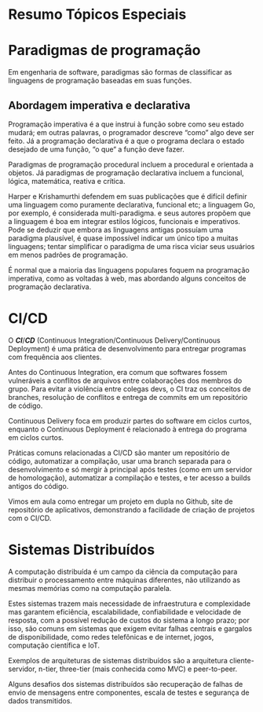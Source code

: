 # Resumo Tópicos Especiais

# Paradigmas de programação

Em engenharia de software, paradigmas são formas de classificar as linguagens de programação baseadas em suas funções.

## Abordagem imperativa e declarativa

Programação imperativa é a que instrui à função sobre como seu estado mudará; em outras palavras, o programador descreve “como” algo deve ser feito. Já a programação declarativa é a que o programa declara o estado desejado de uma função, “o que“ a função deve fazer.

Paradigmas de programação procedural incluem a procedural e orientada a objetos. Já paradigmas de programação declarativa incluem a funcional, lógica, matemática, reativa e crítica.

Harper e Krishamurthi defendem em suas publicações que é difícil definir uma linguagem como puramente declarativa, funcional etc; a linguagem Go, por exemplo, é considerada multi-paradigma. e seus autores propõem que a linguagem é boa em integrar estilos lógicos, funcionais e imperativos. Pode se deduzir que embora as linguagens antigas possuíam uma paradigma plausível, é quase impossível indicar um único tipo a muitas linguagens; tentar simplificar o paradigma de uma risca viciar seus usuários em menos padrões de programação.

É normal que a maioria das linguagens populares foquem na programação imperativa, como as voltadas à web, mas abordando alguns conceitos de programação declarativa.

# CI/CD

O ***CI***/***CD*** (Continuous Integration/Continuous Delivery/Continuous Deployment) é uma prática de desenvolvimento para entregar programas com frequência aos clientes.

Antes do Continuous Integration, era comum que softwares fossem vulneráveis a conflitos de arquivos entre colaborações dos membros do grupo. Para evitar a violência entre colegas devs, o CI traz os conceitos de branches, resolução de conflitos e entrega de commits em um repositório de código.

Continuous Delivery foca em produzir partes do software em ciclos curtos, enquanto o Continuous Deployment é relacionado à entrega do programa em ciclos curtos.

Práticas comuns relacionadas a CI/CD são manter um repositório de código, automatizar a compilação, usar uma branch separada para o desenvolvimento e só mergir à principal após testes (como em um servidor de homologação), automatizar a compilação e testes, e ter acesso a builds antigos do código.

Vimos em aula como entregar um projeto em dupla no Github, site de repositório de aplicativos, demonstrando a facilidade de criação de projetos com o CI/CD.

# Sistemas Distribuídos

A computação distribuída é um campo da ciência da computação para distribuir o processamento entre máquinas diferentes, não utilizando as mesmas memórias como na computação paralela.

Estes sistemas trazem mais necessidade de infraestrutura e complexidade mas garantem eficiência, escalabilidade, confiabilidade e velocidade de resposta, com a possível redução de custos do sistema a longo prazo; por isso, são comuns em sistemas que exigem evitar falhas centrais e gargalos de disponibilidade, como redes telefônicas e de internet, jogos, computação científica e IoT.

Exemplos de arquiteturas de sistemas distribuídos são a arquitetura cliente-servidor, n-tier, three-tier (mais conhecida como MVC) e peer-to-peer.

Alguns desafios dos sistemas distribuídos são recuperação de falhas de envio de mensagens entre componentes, escala de testes e segurança de dados transmitidos.